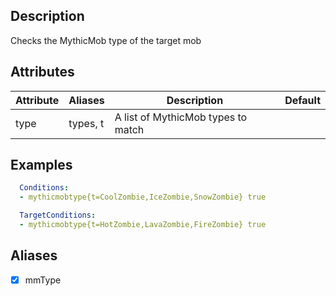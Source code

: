 ## Description
Checks the MythicMob type of the target mob


## Attributes

| Attribute | Aliases   | Description                                                          | Default |
|-----------|-----------|----------------------------------------------------------------------|---------|
| type      | types, t  | A list of MythicMob types to match                                   |         |


## Examples
```yaml
  Conditions:
  - mythicmobtype{t=CoolZombie,IceZombie,SnowZombie} true
```

```yaml
  TargetConditions:
  - mythicmobtype{t=HotZombie,LavaZombie,FireZombie} true
```


## Aliases
- [x] mmType